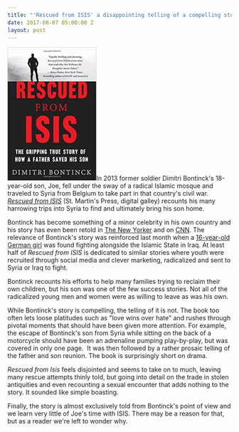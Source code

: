 ```yaml
---
title: "'Rescued from ISIS' a disappointing telling of a compelling story"
date: 2017-08-07 05:00:00 Z
layout: post
---
```


![Rescued from ISIS book review](/assets/images/51SjEHEY5fL._SX331_BO1204203200_-200x300.jpg)In 2013 former soldier Dimitri Bontinck's 18-year-old son, Joe, fell under the sway of a radical Islamic mosque and traveled to Syria from Belgium to take part in that country's civil war. [_Rescued from ISIS_](http://amzn.to/2uiQaRN) (St. Martin's Press, digital galley) recounts his many harrowing trips into Syria to find and ultimately bring his son home.

Bontinck has become something of a minor celebrity in his own country and his story has even been retold in [The New Yorker](http://www.newyorker.com/magazine/2015/06/01/journey-to-jihad) and on [CNN](http://www.cnn.com/2014/06/25/world/meast/syria-father-finds-son/index.html). The relevance of Bontinck's story was reinforced last month when a [16-year-old German girl](https://www.theguardian.com/world/2017/jul/19/isis-mosul-missing-german-girl-linda-wenzel) was found fighting alongside the Islamic State in Iraq. At least half of _Rescued from ISIS_ is dedicated to similar stories where youth were recruited through social media and clever marketing, radicalized and sent to Syria or Iraq to fight.

Bontinck recounts his efforts to help many families trying to reclaim their own children, but his son was one of the few success stories. Not all of the radicalized young men and women were as willing to leave as was his own.

While Bontinck's story is compelling, the telling of it is not. The book too often lets loose platitudes such as "love wins over hate" and rushes through pivotal moments that should have been given more attention. For example, the escape of Bontinck's son from Syria while sitting on the back of a motorcycle should have been an adrenaline pumping play-by-play, but was covered in only one page.  It was then followed by a rather prosaic telling of the father and son reunion. The book is surprisingly short on drama.

_Rescued from Isis_ feels disjointed and seems to take on to much, leaving many rescue attempts thinly told, but going into detail on the trade in stolen antiquities and even recounting a sexual encounter that adds nothing to the story. It sounded like simple boasting.

Finally, the story is almost exclusively told from Bontinck's point of view and we learn very little of Joe's time with ISIS. There may be a reason for that, but as a reader we're left to wonder why.

